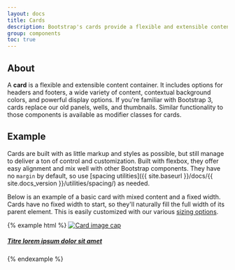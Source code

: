 ```yaml
---
layout: docs
title: Cards
description: Bootstrap's cards provide a flexible and extensible content container with multiple variants and options.
group: components
toc: true
---
```


## About

A **card** is a flexible and extensible content container. It includes options for headers and footers, a wide variety of content, contextual background colors, and powerful display options. If you're familiar with Bootstrap 3, cards replace our old panels, wells, and thumbnails. Similar functionality to those components is available as modifier classes for cards.

## Example

Cards are built with as little markup and styles as possible, but still manage to deliver a ton of control and customization. Built with flexbox, they offer easy alignment and mix well with other Bootstrap components. They have no `margin` by default, so use [spacing utilities]({{ site.baseurl }}/docs/{{ site.docs_version }}/utilities/spacing/) as needed.

Below is an example of a basic card with mixed content and a fixed width. Cards have no fixed width to start, so they'll naturally fill the full width of its parent element. This is easily customized with our various [sizing options](#sizing).

{% example html %}
<a href="#" class="card overflow-hidden" style="width: 16.688rem;">
  <img class="card-img-top" alt="Card image cap" src="https://dummyimage.com/267x128/000/fff" />
  <div class="card-body text-center">
    <h5 class="card-title mb-0 text-base text-gray500 font-weight-normal">Titre lorem ipsum dolor sit amet</h5>
  </div>
</a>
{% endexample %}
